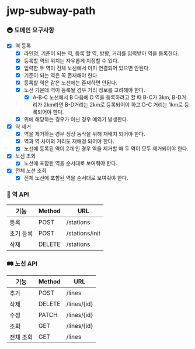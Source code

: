 # jwp-subway-path

### 🚇 도메인 요구사항

- [x] 역 등록
    - [x] 라인명, 기준이 되는 역, 등록 할 역, 방향, 거리를 입력받아 역을 등록한다.
    - [x] 등록할 역의 위치는 자유롭게 지정할 수 있다.
    - [x] 입력한 두 역이 전체 노선에서 이미 연결되어 있으면 안된다.
    - [x] 기준이 되는 역은 꼭 존재해야 한다.
    - [x] 등록할 역은 같은 노선에는 존재하면 안된다.
    - [x] 노선 가운데 역이 등록될 경우 거리 정보를 고려해야 한다.
        - [x] A-B-C 노선에서 B 다음에 D 역을 등록하려고 할 때 B-C가 3km, B-D거리가 2km라면 B-D거리는 2km로 등록되어야 하고 D-C 거리는 1km로 등록되어야 한다.
    - [x] 위에 해당하는 경우가 아닌 경우 예외가 발생한다.
- [x] 역 제거
    - [x] 역을 제거하는 경우 정상 동작을 위해 재배치 되어야 한다.
    - [x] 역과 역 사이의 거리도 재배정 되어야 한다.
    - [x] 노선에 등록된 역이 2개 인 경우 역을 제거할 때 두 역이 모두 제거되어야 한다.
- [x] 노선 조회
    - [x] 노선에 포함된 역을 순서대로 보여줘야 한다.
- [x] 전체 노선 조회
    - [x] 전체 노선에 포함된 역을 순서대로 보여줘야 한다.

### 🚉 역 API

| 기능    | Method | URL            |
|-------|--------|----------------|
| 등록    | POST   | /stations      |
| 초기 등록 | POST   | /stations/init |
| 삭제    | DELETE | /stations      |

### 🛤️ 노선 API

| 기능    | Method | URL         |
|-------|--------|-------------|
| 추가    | POST   | /lines      |
| 삭제    | DELETE | /lines/{id} |
| 수정    | PATCH  | /lines/{id} |
| 조회    | GET    | /lines/{id} |
| 전체 조회 | GET    | /lines      |
